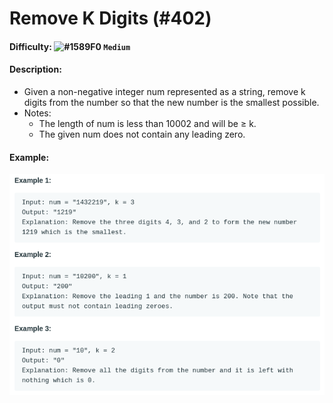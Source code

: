 # Remove K Digits (#402)
#### Difficulty: ![#1589F0](https://via.placeholder.com/15/1589F0/000000?text=+) ```Medium```
#### Description:
- Given a non-negative integer num represented as a string, remove k digits from the number so that the new number is the smallest possible.
- Notes:
  - The length of num is less than 10002 and will be ≥ k.
  - The given num does not contain any leading zero.

#### Example:
![remove k digits example](.img/remove_k.png)

